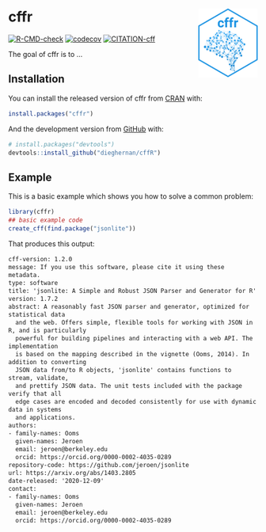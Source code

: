 
<!-- README.md is generated from README.Rmd. Please edit that file -->

# cffr <img src="man/figures/logo.png" align="right" width="120"/>

<!-- badges: start -->

[![R-CMD-check](https://github.com/dieghernan/cffR/workflows/R-CMD-check/badge.svg)](https://github.com/dieghernan/cffR/actions)
[![codecov](https://codecov.io/gh/dieghernan/cffr/branch/master/graph/badge.svg)](https://codecov.io/gh/dieghernan/cffr)
[![CITATION-cff](https://github.com/dieghernan/cffr/actions/workflows/cff-validator.yml/badge.svg)](https://github.com/dieghernan/cffr/actions/workflows/cff-validator.yml)
<!-- badges: end -->

The goal of cffr is to …

## Installation

You can install the released version of cffr from
[CRAN](https://CRAN.R-project.org) with:

``` r
install.packages("cffr")
```

And the development version from [GitHub](https://github.com/) with:

``` r
# install.packages("devtools")
devtools::install_github("dieghernan/cffR")
```

## Example

This is a basic example which shows you how to solve a common problem:

``` r
library(cffr)
## basic example code
create_cff(find.package("jsonlite"))
```

That produces this output:

    cff-version: 1.2.0
    message: If you use this software, please cite it using these metadata.
    type: software
    title: 'jsonlite: A Simple and Robust JSON Parser and Generator for R'
    version: 1.7.2
    abstract: A reasonably fast JSON parser and generator, optimized for statistical data
      and the web. Offers simple, flexible tools for working with JSON in R, and is particularly
      powerful for building pipelines and interacting with a web API. The implementation
      is based on the mapping described in the vignette (Ooms, 2014). In addition to converting
      JSON data from/to R objects, 'jsonlite' contains functions to stream, validate,
      and prettify JSON data. The unit tests included with the package verify that all
      edge cases are encoded and decoded consistently for use with dynamic data in systems
      and applications.
    authors:
    - family-names: Ooms
      given-names: Jeroen
      email: jeroen@berkeley.edu
      orcid: https://orcid.org/0000-0002-4035-0289
    repository-code: https://github.com/jeroen/jsonlite
    url: https://arxiv.org/abs/1403.2805
    date-released: '2020-12-09'
    contact:
    - family-names: Ooms
      given-names: Jeroen
      email: jeroen@berkeley.edu
      orcid: https://orcid.org/0000-0002-4035-0289
